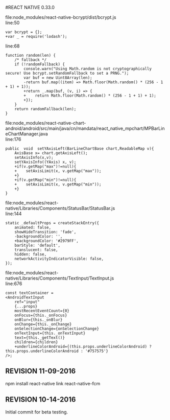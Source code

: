 #REACT NATIVE 0.33.0

file:node_modules/react-native-bcrypt/dist/bcrypt.js  
line:50

    var bcrypt = {};
    +var _ = require('lodash');

line:68

    function random(len) {
        /* fallback */
        if (!randomFallback) {
            console.warn("Using Math.random is not cryptographically secure! Use bcrypt.setRandomFallback to set a PRNG.");
            var buf = new Uint8Array(len);
            -return buf.map((item) => Math.floor(Math.random() * (256 - 1 + 1) + 1));
            +return _.map(buf, (v, i) => {
            +    return Math.floor(Math.random() * (256 - 1 + 1) + 1);
            +});
        }
        return randomFallback(len);
    }

file:node_modules/react-native-chart-android/android/src/main/java/cn/mandata/react_native_mpchart/MPBarLineChartManager.java  
line:176

    public  void  setYAxisLeft(BarLineChartBase chart,ReadableMap v){
        AxisBase x= chart.getAxisLeft();
        setAxisInfo(x,v);
        setYAxisInfo((YAxis) x, v);
        +if(v.getMap("max")!=null){
        +    setAxisLimit(x, v.getMap("max"));
        +}
        +if(v.getMap("min")!=null){
        +    setAxisLimit(x, v.getMap("min"));
        +}
    }

file:node_modules/react-native/Libraries/Components/StatusBar/StatusBar.js  
line:144

    static _defaultProps = createStackEntry({
        animated: false,
        showHideTransition: 'fade',
        -backgroundColor: '',
        +backgroundColor: '#2979FF',
        barStyle: 'default',
        translucent: false,
        hidden: false,
        networkActivityIndicatorVisible: false,
    });

file:node_modules/react-native/Libraries/Components/TextInput/TextInput.js  
line:676

    const textContainer =
    <AndroidTextInput
        ref="input"
        {...props}
        mostRecentEventCount={0}
        onFocus={this._onFocus}
        onBlur={this._onBlur}
        onChange={this._onChange}
        onSelectionChange={onSelectionChange}
        onTextInput={this._onTextInput}
        text={this._getText()}
        children={children}
        +underlineColorAndroid={(this.props.underlineColorAndroid) ? this.props.underlineColorAndroid : '#757575'}
    />;



## REVISION 11-09-2016

npm install
react-native link react-native-fcm

## REVISION 10-14-2016

Initial commit for beta testing.